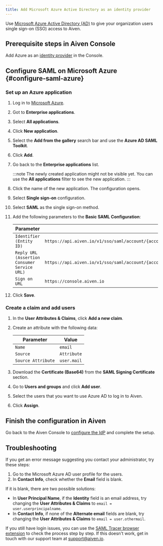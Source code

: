 ```yaml
---
title: Add Microsoft Azure Active Directory as an identity provider
---
```


Use [Microsoft Azure Active Directory (AD)](https://azure.microsoft.com/en-us/products/active-directory/) to give your organization users single sign-on (SSO) access to Aiven.

## Prerequisite steps in Aiven Console

Add Azure as an
[identity provider](/docs/platform/howto/saml/add-identity-providers#add-idp-aiven-console) in the Console.

## Configure SAML on Microsoft Azure {#configure-saml-azure}

### Set up an Azure application

1. Log in to [Microsoft Azure](https://portal.azure.com/).
1. Got to **Enterprise applications**.
1. Select **All applications**.
1. Click **New application**.
1. Select the **Add from the gallery** search bar and use the **Azure
   AD SAML Toolkit**.
1. Click **Add**.
1. Go back to the **Enterprise applications** list.

    :::note
    The newly created application might not be visible yet. You can use
    the **All applications** filter to see the new application.
    :::

1. Click the name of the new application. The configuration opens.
1. Select **Single sign-on** configuration.
1. Select **SAML** as the single sign-on method.
1. Add the following parameters to the **Basic SAML Configuration**:

    | Parameter                                    | Value                                                                                                      |
    | -------------------------------------------- | ---------------------------------------------------------------------------------------------------------- |
    | `Identifier (Entity ID)`                     | `https://api.aiven.io/v1/sso/saml/account/{account_id}/method/{account_authentication_method_id}/metadata` |
    | `Reply URL (Assertion Consumer Service URL)` | `https://api.aiven.io/v1/sso/saml/account/{account_id}/method/{account_authentication_method_id}/acs`      |
    | `Sign on URL`                                | `https://console.aiven.io`                                                                                 |

1. Click **Save**.

### Create a claim and add users

1. In the **User Attributes & Claims**, click **Add a new claim**.
1. Create an attribute with the following data:

    | Parameter          | Value       |
    | ------------------ | ----------- |
    | `Name`             | `email`     |
    | `Source`           | `Attribute` |
    | `Source Attribute` | `user.mail` |

1. Download the **Certificate (Base64)** from the **SAML Signing
   Certificate** section.
1. Go to **Users and groups** and click **Add user**.
1. Select the users that you want to use Azure AD to log in to Aiven.
1. Click **Assign**.

## Finish the configuration in Aiven

Go back to the Aiven Console to
[configure the IdP](/docs/platform/howto/saml/add-identity-providers#configure-idp-aiven-console) and complete the setup.

## Troubleshooting

If you get an error message suggesting you contact your administrator,
try these steps:

1. Go to the Microsoft Azure AD user profile for the users.
1. In **Contact Info**, check whether the **Email** field is blank.

If it is blank, there are two possible solutions:

-   In **User Principal Name**, if the **Identity** field is an email
    address, try changing the **User Attributes & Claims** to
    `email = user.userprincipalname`.
-   In **Contact Info**, if none of the **Alternate email** fields are
    blank, try changing the **User Attributes & Claims** to
    `email = user.othermail`.

If you still have login issues, you can use the [SAML Tracer browser
extension](https://addons.mozilla.org/firefox/addon/saml-tracer/) to
check the process step by step. If this doesn't work, get in touch with
our support team at [support@aiven.io](mailto:support@aiven.io).
